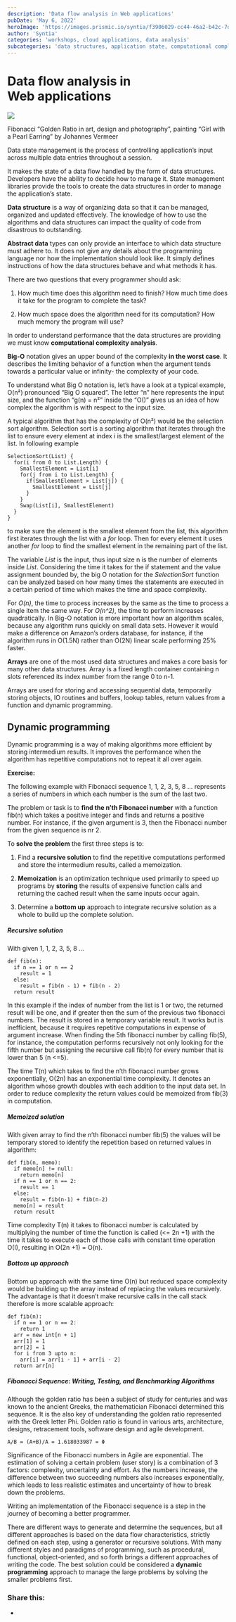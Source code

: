 ```yaml
---
description: 'Data flow analysis in Web applications'
pubDate: 'May 6, 2022'
heroImage: 'https://images.prismic.io/syntia/f3906029-cc44-46a2-b42c-7d95f6475bda_12976875.jpg?auto=compress,format'
author: 'Syntia'
categories: 'workshops, cloud applications, data analysis'
subcategories: 'data structures, application state, computational complexity, memoization, caching, performance optimization'
---
```


# **Data flow analysis in Web applications**

![](https://images.prismic.io/syntia/f3906029-cc44-46a2-b42c-7d95f6475bda_12976875.jpg?auto=compress,format)

Fibonacci “Golden Ratio in art, design and photography”, painting “Girl with a Pearl Earring” by Johannes Vermeer

Data state management is the process of controlling application’s input across multiple data entries throughout a session. 

It makes the state of a data flow handled by the form of data structures. Developers have the ability to decide how to manage it. State management libraries provide the tools to create the data structures in order to manage the application’s state.

**Data structure** is a way of organizing data so that it can be managed, organized and updated effectively. The knowledge of how to use the algorithms and data structures can impact the quality of code from disastrous to outstanding.

**Abstract data** types can only provide an interface to which data structure must adhere to. It does not give any details about the programming language nor how the implementation should look like. It simply defines instructions of how the data structures behave and what methods it has.

There are two questions that every programmer should ask:

1.  How much time does this algorithm need to finish? How much time does it take for the program to complete the task?
    
2.  How much space does the algorithm need for its computation? How much memory the program will use?
    

In order to understand performance that the data structures are providing we must know **computational complexity analysis**. 

**Big-O** notation gives an upper bound of the complexity **in the worst case**. It describes the limiting behavior of a function when the argument tends towards a particular value or infinity- the complexity of your code.

To understand what Big O notation is, let’s have a look at a typical example, O(n²) pronounced “Big O squared”. The letter “n” here represents the input size, and the function “g(n) = n²” inside the “O()” gives us an idea of how complex the algorithm is with respect to the input size.

A typical algorithm that has the complexity of O(n²) would be the selection sort algorithm. Selection sort is a sorting algorithm that iterates through the list to ensure every element at index i is the smallest/largest element of the list. In following example

```markup
SelectionSort(List) {
  for(i from 0 to List.Length) {
    SmallestElement = List[i]
    for(j from i to List.Length) {
      if(SmallestElement > List[j]) {
        SmallestElement = List[j]
      }
    }
    Swap(List[i], SmallestElement)
  }
}

```

to make sure the element is the smallest element from the list, this algorithm first iterates through the list with a _for_ loop. Then for every element it uses another _for_ loop to find the smallest element in the remaining part of the list.

The variable _List_ is the input, thus input size n is the number of elements inside _List_. Considering the time it takes for the if statement and the value assignment bounded by, the big O notation for the _SelectionSort_ function can be analyzed based on how many times the statements are executed in a certain period of time which makes the time and space complexity.

For _O(n)_, the time to process increases by the same as the time to process a single item the same way. For _O(n^2)_, the time to perform increases quadratically. In Big-O notation is more important how an algorithm scales, because any algorithm runs quickly on small data sets. However it would make a difference on Amazon’s orders database, for instance, if the algorithm runs in O(1.5N) rather than O(2N) linear scale performing 25% faster.

**Arrays** are one of the most used data structures and makes a core basis for many other data structures. Array is a fixed length container containing n slots referenced its index number from the range 0 to n-1.

Arrays are used for storing and accessing sequential data, temporarily storing objects, IO routines and buffers, lookup tables, return values from a function and dynamic programming.

## **Dynamic programming**

Dynamic programming is a way of making algorithms more efficient by storing intermedium results. It improves the performance when the algorithm has repetitive computations not to repeat it all over again.

**Exercise:**

The following example with Fibonacci sequence 1, 1, 2, 3, 5, 8 … represents a series of numbers in which each number is the sum of the last two.

The problem or task is to **find the n’th Fibonacci number** with a function fib(n) which takes a positive integer and finds and returns a positive number. For instance, if the given argument is 3, then the Fibonacci number from the given sequence is nr 2.

To **solve the problem** the first three steps is to:

1.  Find a **recursive solution** to find the repetitive computations performed and store the intermedium results, called a memoization.
    
2.  **Memoization** is an optimization technique used primarily to speed up programs by **storing** the results of expensive function calls and returning the cached result when the same inputs occur again.
    
3.  Determine a **bottom up** approach to integrate recursive solution as a whole to build up the complete solution.
    

##### **Recursive solution**

With given 1, 1, 2, 3, 5, 8 …

```markup
def fib(n):
  if n == 1 or n == 2
    result = 1
  else:
    result = fib(n - 1) + fib(n - 2)
  return result

```

In this example if the index of number from the list is 1 or two, the returned result will be one, and if greater then the sum of the previous two fibonacci numbers. The result is stored in a temporary variable result. It works but is inefficient, because it requires repetitive computations in expense of argument increase. When finding the 5th fibonacci number by calling fib(5), for instance, the computation performs recursively not only looking for the fifth number but assigning the recursive call fib(n) for every number that is lower than 5 (n <=5).

The time T(n) which takes to find the n’th fibonacci number grows exponentially, O(2n) has an exponential time complexity. It denotes an algorithm whose growth doubles with each addition to the input data set. In order to reduce complexity the return values could be memoized from fib(3) in computation.

##### **Memoized solution**

With given array to find the n’th fibonacci number fib(5) the values will be temporary stored to identify the repetition based on returned values in algorithm:

```markup
def fib(n, memo):
  if memo[n] != null:
    return memo[n]
  if n == 1 or n == 2:
    result == 1
  else:
    result = fib(n-1) + fib(n-2)
  memo[n] = result
  return result

```

Time complexity T(n) it takes to fibonacci number is calculated by multiplying the number of time the function is called (<= 2n +1) with the time it takes to execute each of those calls with constant time operation O(I), resulting in O(2n +1) = O(n). 

##### **Bottom up approach**

Bottom up approach with the same time O(n) but reduced space complexity would be building up the array instead of replacing the values recursively. The advantage is that it doesn’t make recursive calls in the call stack therefore is more scalable approach:

```markup
def fib(n):
  if n == 1 or n == 2:
    return 1
  arr = new int[n + 1]
  arr[1] = 1
  arr[2] = 1
  for i from 3 upto n:
    arr[i] = arr[i - 1] + arr[i - 2]
  return arr[n]

```

##### **Fibonacci Sequence: Writing, Testing, and Benchmarking Algorithms**

Although the golden ratio has been a subject of study for centuries and was known to the ancient Greeks, the mathematician Fibonacci determined this sequence. It is the also key of understanding the golden ratio represented with the Greek letter Phi. Golden ratio is found in various arts, architecture, designs, retracement tools, software design and agile development.

```markup
A/B = (A+B)/A = 1.618033987 = Φ
```

Significance of the Fibonacci numbers in Agile are exponential. The estimation of solving a certain problem (user story) is a combination of 3 factors: complexity, uncertainty and effort. As the numbers increase, the difference between two succeeding numbers also increases exponentially, which leads to less realistic estimates and uncertainty of how to break down the problems.

Writing an implementation of the Fibonacci sequence is a step in the journey of becoming a better programmer.

There are different ways to generate and determine the sequences, but all different approaches is based on the data flow characteristics, strictly defined on each step, using a generator or recursive solutions. With many different styles and paradigms of programming, such as procedural, functional, object-oriented, and so forth brings a different approaches of writing the code. The best solution could be considered a **dynamic programming** approach to manage the large problems by solving the smaller problems first.

### **Share this:**

*   [  
    ](https://syntia.org/2022/05/06/data-flow-analysis-in-web-applications/?share=twitter&nb=1)